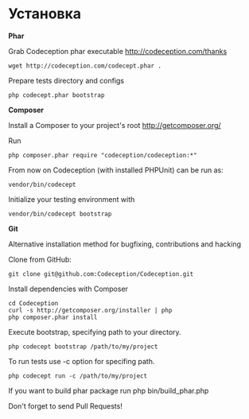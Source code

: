# Установка

**Phar**

Grab Codeception phar executable http://codeception.com/thanks

~~~
wget http://codeception.com/codecept.phar .
~~~

Prepare tests directory and configs

~~~
php codecept.phar bootstrap
~~~

**Composer**

Install a Composer to your project's root http://getcomposer.org/

Run

~~~
php composer.phar require "codeception/codeception:*"
~~~

From now on Codeception (with installed PHPUnit) can be run as:

~~~
vendor/bin/codecept
~~~

Initialize your testing environment with

~~~
vendor/bin/codecept bootstrap
~~~

**Git**

Alternative installation method for bugfixing, contributions and hacking

Clone from GitHub:

~~~
git clone git@github.com:Codeception/Codeception.git
~~~

Install dependencies with Composer

~~~
cd Codeception
curl -s http://getcomposer.org/installer | php
php composer.phar install
~~~

Execute bootstrap, specifying path to your directory.

~~~
php codecept bootstrap /path/to/my/project
~~~

To run tests use -c option for specifing path.

~~~
php codecept run -c /path/to/my/project
~~~

If you want to build phar package run php bin/build_phar.php

Don't forget to send Pull Requests!
